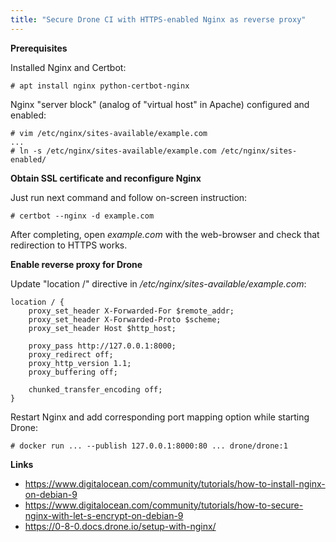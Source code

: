 ```yaml
---
title: "Secure Drone CI with HTTPS-enabled Nginx as reverse proxy"
---
```


**Prerequisites**

Installed Nginx and Certbot:

    # apt install nginx python-certbot-nginx

Nginx "server block" (analog of "virtual host" in Apache) configured and enabled:

    # vim /etc/nginx/sites-available/example.com
    ...
    # ln -s /etc/nginx/sites-available/example.com /etc/nginx/sites-enabled/

**Obtain SSL certificate and reconfigure Nginx**

Just run next command and follow on-screen instruction:

    # certbot --nginx -d example.com

After completing, open *example.com* with the web-browser and check that redirection to HTTPS works.

**Enable reverse proxy for Drone**

Update "location /" directive in */etc/nginx/sites-available/example.com*:

```
location / {
    proxy_set_header X-Forwarded-For $remote_addr;
    proxy_set_header X-Forwarded-Proto $scheme;
    proxy_set_header Host $http_host;
    
    proxy_pass http://127.0.0.1:8000;
    proxy_redirect off;
    proxy_http_version 1.1;
    proxy_buffering off;
    
    chunked_transfer_encoding off;
}
```

Restart Nginx and add corresponding port mapping option while starting Drone:

    # docker run ... --publish 127.0.0.1:8000:80 ... drone/drone:1

**Links**

 * https://www.digitalocean.com/community/tutorials/how-to-install-nginx-on-debian-9
 * https://www.digitalocean.com/community/tutorials/how-to-secure-nginx-with-let-s-encrypt-on-debian-9
 * https://0-8-0.docs.drone.io/setup-with-nginx/